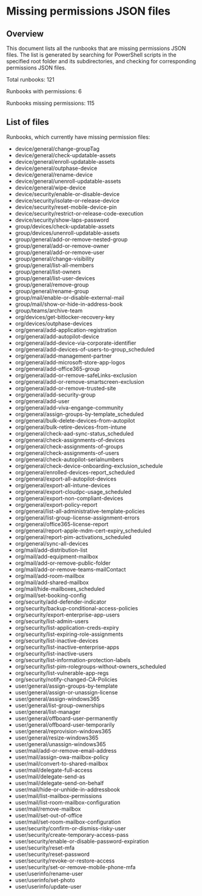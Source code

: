# Missing permissions JSON files

## Overview

This document lists all the runbooks that are missing permissions JSON files. The list is generated by searching for PowerShell scripts in the specified root folder and its subdirectories, and checking for corresponding permissions JSON files.

Total runbooks: 121

Runbooks with permissions: 6

Runbooks missing permissions: 115

## List of files

Runbooks, which currently have missing permission files:

 - device/general/change-groupTag
 - device/general/check-updatable-assets
 - device/general/enroll-updatable-assets
 - device/general/outphase-device
 - device/general/rename-device
 - device/general/unenroll-updatable-assets
 - device/general/wipe-device
 - device/security/enable-or-disable-device
 - device/security/isolate-or-release-device
 - device/security/reset-mobile-device-pin
 - device/security/restrict-or-release-code-execution
 - device/security/show-laps-password
 - group/devices/check-updatable-assets
 - group/devices/unenroll-updatable-assets
 - group/general/add-or-remove-nested-group
 - group/general/add-or-remove-owner
 - group/general/add-or-remove-user
 - group/general/change-visibility
 - group/general/list-all-members
 - group/general/list-owners
 - group/general/list-user-devices
 - group/general/remove-group
 - group/general/rename-group
 - group/mail/enable-or-disable-external-mail
 - group/mail/show-or-hide-in-address-book
 - group/teams/archive-team
 - org/devices/get-bitlocker-recovery-key
 - org/devices/outphase-devices
 - org/general/add-application-registration
 - org/general/add-autopilot-device
 - org/general/add-device-via-corporate-identifier
 - org/general/add-devices-of-users-to-group_scheduled
 - org/general/add-management-partner
 - org/general/add-microsoft-store-app-logos
 - org/general/add-office365-group
 - org/general/add-or-remove-safeLinks-exclusion
 - org/general/add-or-remove-smartscreen-exclusion
 - org/general/add-or-remove-trusted-site
 - org/general/add-security-group
 - org/general/add-user
 - org/general/add-viva-engange-community
 - org/general/assign-groups-by-template_scheduled
 - org/general/bulk-delete-devices-from-autopilot
 - org/general/bulk-retire-devices-from-intune
 - org/general/check-aad-sync-status_scheduled
 - org/general/check-assignments-of-devices
 - org/general/check-assignments-of-groups
 - org/general/check-assignments-of-users
 - org/general/check-autopilot-serialnumbers
 - org/general/check-device-onboarding-exclusion_schedule
 - org/general/enrolled-devices-report_scheduled
 - org/general/export-all-autopilot-devices
 - org/general/export-all-intune-devices
 - org/general/export-cloudpc-usage_scheduled
 - org/general/export-non-compliant-devices
 - org/general/export-policy-report
 - org/general/list-all-administrative-template-policies
 - org/general/list-group-license-assignment-errors
 - org/general/office365-license-report
 - org/general/report-apple-mdm-cert-expiry_scheduled
 - org/general/report-pim-activations_scheduled
 - org/general/sync-all-devices
 - org/mail/add-distribution-list
 - org/mail/add-equipment-mailbox
 - org/mail/add-or-remove-public-folder
 - org/mail/add-or-remove-teams-mailContact
 - org/mail/add-room-mailbox
 - org/mail/add-shared-mailbox
 - org/mail/hide-mailboxes_scheduled
 - org/mail/set-booking-config
 - org/security/add-defender-indicator
 - org/security/backup-conditional-access-policies
 - org/security/export-enterprise-app-users
 - org/security/list-admin-users
 - org/security/list-application-creds-expiry
 - org/security/list-expiring-role-assignments
 - org/security/list-inactive-devices
 - org/security/list-inactive-enterprise-apps
 - org/security/list-inactive-users
 - org/security/list-information-protection-labels
 - org/security/list-pim-rolegroups-without-owners_scheduled
 - org/security/list-vulnerable-app-regs
 - org/security/notify-changed-CA-Policies
 - user/general/assign-groups-by-template
 - user/general/assign-or-unassign-license
 - user/general/assign-windows365
 - user/general/list-group-ownerships
 - user/general/list-manager
 - user/general/offboard-user-permanently
 - user/general/offboard-user-temporarily
 - user/general/reprovision-windows365
 - user/general/resize-windows365
 - user/general/unassign-windows365
 - user/mail/add-or-remove-email-address
 - user/mail/assign-owa-mailbox-policy
 - user/mail/convert-to-shared-mailbox
 - user/mail/delegate-full-access
 - user/mail/delegate-send-as
 - user/mail/delegate-send-on-behalf
 - user/mail/hide-or-unhide-in-addressbook
 - user/mail/list-mailbox-permissions
 - user/mail/list-room-mailbox-configuration
 - user/mail/remove-mailbox
 - user/mail/set-out-of-office
 - user/mail/set-room-mailbox-configuration
 - user/security/confirm-or-dismiss-risky-user
 - user/security/create-temporary-access-pass
 - user/security/enable-or-disable-password-expiration
 - user/security/reset-mfa
 - user/security/reset-password
 - user/security/revoke-or-restore-access
 - user/security/set-or-remove-mobile-phone-mfa
 - user/userinfo/rename-user
 - user/userinfo/set-photo
 - user/userinfo/update-user

